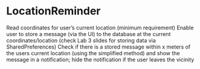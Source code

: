 # LocationReminder
Read coordinates for user’s current location (minimum requirement) Enable user to store a message (via the UI) to the database at the current coordinates/location (check Lab 3 slides for storing data via SharedPreferences) Check if there is a stored message within x meters of the users current location (using the simplified method) and show the message in a notification; hide the notification if the user leaves the vicinity
